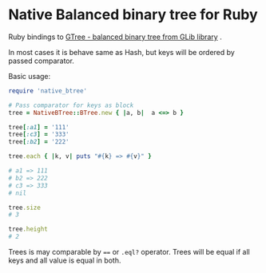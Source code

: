# Native Balanced binary tree for Ruby

Ruby bindings to [GTree - balanced binary tree from GLib library](https://developer.gnome.org/glib/stable/glib-Balanced-Binary-Trees.html) .

In most cases it is behave same as Hash, but keys will be ordered by passed comparator.

Basic usage:

```ruby
require 'native_btree'

# Pass comparator for keys as block
tree = NativeBTree::BTree.new { |a, b|  a <=> b }

tree[:a1] = '111'
tree[:c3] = '333'
tree[:b2] = '222'

tree.each { |k, v| puts "#{k} => #{v}" }

# a1 => 111
# b2 => 222
# c3 => 333
# nil

tree.size
# 3

tree.height
# 2
```

Trees is may comparable by `==` or `.eql?` operator.
Trees will be equal if all keys and all value is equal in both.
